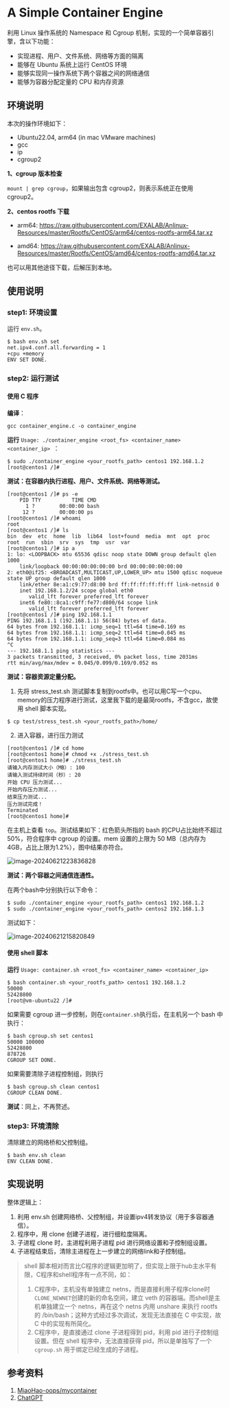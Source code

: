 # A Simple Container Engine

利用 Linux 操作系统的 Namespace 和 Cgroup 机制，实现的一个简单容器引擎，含以下功能：

* 实现进程、用户、文件系统、网络等方面的隔离
* 能够在 Ubuntu 系统上运行 CentOS 环境
* 能够实现同一操作系统下两个容器之间的网络通信
* 能够为容器分配定量的 CPU 和内存资源

## 环境说明

本次的操作环境如下：

* Ubuntu22.04, arm64 (in mac VMware machines)
* gcc
* ip
* cgroup2

**1、cgroup 版本检查**

`mount | grep cgroup`，如果输出包含 cgroup2，则表示系统正在使用 cgroup2。

**2、centos rootfs 下载**

* arm64: https://raw.githubusercontent.com/EXALAB/Anlinux-Resources/master/Rootfs/CentOS/arm64/centos-rootfs-arm64.tar.xz

* amd64: https://raw.githubusercontent.com/EXALAB/Anlinux-Resources/master/Rootfs/CentOS/amd64/centos-rootfs-amd64.tar.xz

也可以用其他途径下载，后解压到本地。

## 使用说明

### step1: 环境设置

运行 `env.sh`。

```shell
$ bash env.sh set  
net.ipv4.conf.all.forwarding = 1
+cpu +memory
ENV SET DONE.
```



### step2: 运行测试

#### 使用 C 程序

**编译**：

```shell
gcc container_engine.c -o container_engine
```

**运行** `Usage: ./container_engine <root_fs> <container_name> <container_ip> `：

```shell
$ sudo ./container_engine <your_rootfs_path> centos1 192.168.1.2
[root@centos1 /]# 
```



**测试：在容器内执行进程、用户、文件系统、网络等测试。**

```shell
[root@centos1 /]# ps -e
    PID TTY          TIME CMD
      1 ?        00:00:00 bash
     12 ?        00:00:00 ps
[root@centos1 /]# whoami
root
[root@centos1 /]# ls
bin  dev  etc  home  lib  lib64  lost+found  media  mnt  opt  proc  root  run  sbin  srv  sys  tmp  usr  var
[root@centos1 /]# ip a
1: lo: <LOOPBACK> mtu 65536 qdisc noop state DOWN group default qlen 1000
    link/loopback 00:00:00:00:00:00 brd 00:00:00:00:00:00
2: eth0@if25: <BROADCAST,MULTICAST,UP,LOWER_UP> mtu 1500 qdisc noqueue state UP group default qlen 1000
    link/ether 8e:a1:c9:77:d8:00 brd ff:ff:ff:ff:ff:ff link-netnsid 0
    inet 192.168.1.2/24 scope global eth0
       valid_lft forever preferred_lft forever
    inet6 fe80::8ca1:c9ff:fe77:d800/64 scope link 
       valid_lft forever preferred_lft forever
[root@centos1 /]# ping 192.168.1.1
PING 192.168.1.1 (192.168.1.1) 56(84) bytes of data.
64 bytes from 192.168.1.1: icmp_seq=1 ttl=64 time=0.169 ms
64 bytes from 192.168.1.1: icmp_seq=2 ttl=64 time=0.045 ms
64 bytes from 192.168.1.1: icmp_seq=3 ttl=64 time=0.084 ms
^C
--- 192.168.1.1 ping statistics ---
3 packets transmitted, 3 received, 0% packet loss, time 2031ms
rtt min/avg/max/mdev = 0.045/0.099/0.169/0.052 ms
```



**测试：容器资源定量分配。**

1. 先将 stress_test.sh 测试脚本复制到rootfs中。也可以用C写一个cpu、memory的压力程序进行测试，这里我下载的是最简rootfs，不含gcc，故使用 shell 脚本实现。

```shell
$ cp test/stress_test.sh <your_rootfs_path>/home/
```

2. 进入容器，进行压力测试

```shell
[root@centos1 /]# cd home
[root@centos1 home]# chmod +x ./stress_test.sh
[root@centos1 home]# ./stress_test.sh
请输入内存测试大小（MB）: 100
请输入测试持续时间（秒）: 20 
开始 CPU 压力测试...
开始内存压力测试...
结束压力测试...
压力测试完成！
Terminated
[root@centos1 home]# 
```

在主机上查看 `top`。测试结果如下：红色箭头所指的 bash 的CPU占比始终不超过50%，符合程序中 cgroup 的设置。mem 设置的上限为 50 MB（总内存为 4GB，占比上限为1.2%），图中结果亦符合。

![image-20240621223836828](https://gitee.com/Maxpicca/figure-bed/raw/master/img//image-20240621223836828.png)



**测试：两个容器之间通信连通性。**

在两个bash中分别执行以下命令：

```shell
$ sudo ./container_engine <your_rootfs_path> centos1 192.168.1.2
$ sudo ./container_engine <your_rootfs_path> centos2 192.168.1.3
```

测试如下：

![image-20240621215820849](https://gitee.com/Maxpicca/figure-bed/raw/master/img//image-20240621215820849.png)

#### 使用 shell 脚本

**运行** `Usage: container.sh <root_fs> <container_name> <container_ip>`

```shell
$ bash container.sh <your_rootfs_path> centos1 192.168.1.2
50000
52428800
[root@vm-ubuntu22 /]# 
```

如果需要 cgroup 进一步控制，则在`container.sh`执行后，在主机另一个 bash 中执行：

```shell
$ bash cgroup.sh set centos1
50000 100000
52428800
878726
CGROUP SET DONE.
```

如果需要清除子进程控制组，则执行

```shell
$ bash cgroup.sh clean centos1
CGROUP CLEAN DONE.
```



**测试**：同上，不再赘述。

### step3: 环境清除

清除建立的网络桥和父控制组。

```shell
$ bash env.sh clean
ENV CLEAN DONE.
```



## 实现说明

整体逻辑上：

1. 利用 env.sh 创建网络桥、父控制组，并设置ipv4转发协议（用于多容器通信）。
2. 程序中，用 clone 创建子进程，进行细粒度隔离。
3. 子进程 clone 时，主进程利用子进程 pid 进行网络设置和子控制组设置。
4. 子进程结束后，清除主进程在上一步建立的网络link和子控制组。

> shell 脚本相对而言比C程序的逻辑更加明了，但实现上限于hub主水平有限，C程序和shell程序有一点不同，如：
>
> 1. C程序中，主机没有单独建立 netns，而是直接利用子程序clone时`CLONE_NEWNET`创建的新的命名空间，建立 veth 的容器端。而shell是主机单独建立一个 netns，再在这个 netns 内用 unshare 来执行 rootfs 的 /bin/bash；这种方式经过多次调试，发现无法直接在 C 中实现，故 C 中的实现有所简化。
> 2. C程序中，是直接通过 clone 子进程得到 pid，利用 pid 进行子控制组设置。但在 shell 程序中，无法直接获得 pid，所以是单独写了一个 `cgroup.sh` 用于绑定已经生成的子进程。



## 参考资料

1. [MiaoHao-oops/mycontainer](https://github.com/MiaoHao-oops/mycontainer)
2. [ChatGPT](https://chatgpt.com/)

